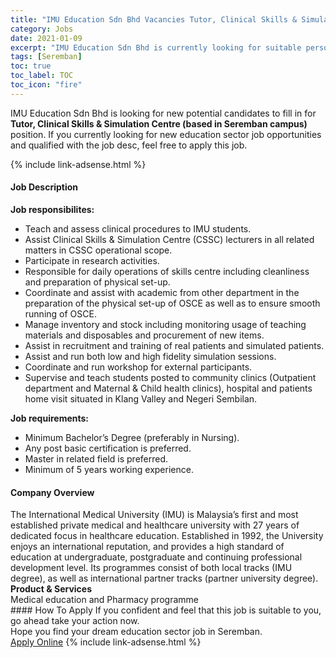 ```yaml
---
title: "IMU Education Sdn Bhd Vacancies Tutor, Clinical Skills & Simulation Centre (based in Seremban campus)" 
category: Jobs 
date: 2021-01-09 
excerpt: "IMU Education Sdn Bhd is currently looking for suitable person to fill in the Tutor, Clinical Skills & Simulation Centre (based in Seremban campus) which positioned at Seremban" 
tags: [Seremban] 
toc: true 
toc_label: TOC 
toc_icon: "fire" 
--- 
```


<p>IMU Education Sdn Bhd is looking for new potential candidates to fill in for <b>Tutor, Clinical Skills & Simulation Centre (based in Seremban campus)</b> position. If you currently looking for new education sector job opportunities and qualified with the job desc, feel free to apply this job.
</p>{% include link-adsense.html %} 
 <div><div><h4>Job Description</h4></div><div><div><span><div><div><strong>Job responsibilites:</strong></div><ul><li>Teach and assess clinical procedures to IMU students.</li><li>Assist Clinical Skills &amp; Simulation Centre (CSSC) lecturers in all related matters in CSSC operational scope.</li><li>Participate in research activities.</li><li>Responsible for daily operations of skills centre including cleanliness and preparation of physical set-up.</li><li>Coordinate and assist with academic from other department in the preparation of the physical set-up of OSCE as well as to ensure smooth running of OSCE.</li><li>Manage inventory and stock including monitoring usage of teaching materials and disposables and procurement of new items.</li><li>Assist in recruitment and training of real patients and simulated patients.</li><li>Assist and run both low and high fidelity simulation sessions.</li><li>Coordinate and run workshop for external participants.</li><li>Supervise and teach students posted to community clinics (Outpatient department and Maternal &amp; Child health clinics), hospital and patients home visit situated in Klang Valley and Negeri Sembilan.</li></ul><div><strong>Job requirements:</strong></div><ul><li>Minimum Bachelor&#8217;s Degree (preferably in Nursing).</li><li>Any post basic certification is preferred.</li><li>Master in related field is preferred.</li><li>Minimum of 5 years working experience.</li></ul></div></span></div></div></div> 
<div><div><h4>Company Overview</h4></div><div><div><span><div><div>
	The International Medical University (IMU) is Malaysia&#8217;s first and most established private medical and healthcare university with 27 years of dedicated focus in healthcare education. Established in 1992, the University enjoys an international reputation, and provides a high standard of education at undergraduate, postgraduate and continuing professional development level. Its programmes consist of both local tracks (IMU degree), as well as international partner tracks (partner university degree).&#160;</div>
<div>
<strong>Product &amp; Services</strong></div>
<div>
	Medical education and Pharmacy programme</div></div></span></div></div></div> 
#### How To Apply 
If you confident and feel that this job is suitable to you, go ahead take your action now. <br/> 
Hope you find your dream education sector job in Seremban. <br/> 
<a href="https://www.jobstreet.com.my/en/job/tutor-clinical-skills-simulation-centre-based-in-seremban-campus-4458088?jobId=jobstreet-my-job-4458088&sectionRank=20&token=0~7b60a29f-16fd-4139-bdd5-52a9b101e9a8&fr=SRP%20View%20In%20New%20Ta" class="btn btn--info" target="_blank" rel="nofollow noopenner">Apply Online</a> 
{% include link-adsense.html %} 